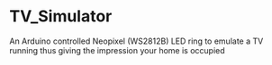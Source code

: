 # TV_Simulator
An Arduino controlled Neopixel (WS2812B) LED ring to emulate a TV running thus giving the impression your home is occupied
